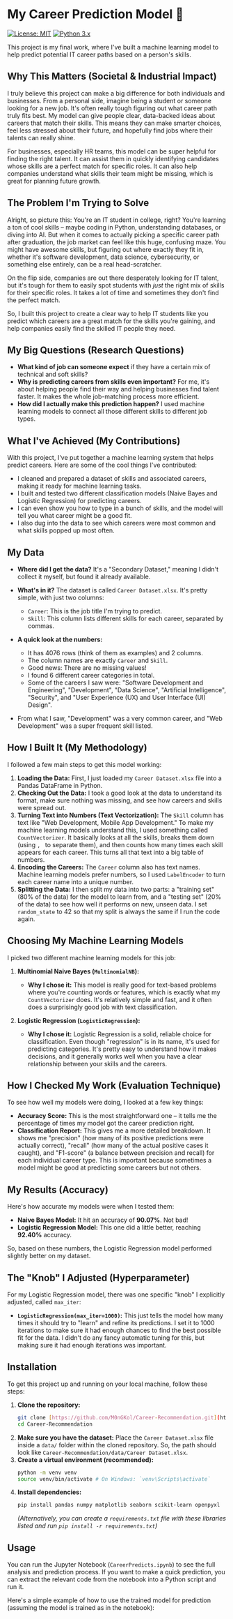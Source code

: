 # My Career Prediction Model 🚀

[![License: MIT](https://img.shields.io/badge/License-MIT-yellow.svg)](https://opensource.org/licenses/MIT)
[![Python 3.x](https://img.shields.io/badge/python-3.x-blue.svg)](https://www.python.org/downloads/)

This project is my final work, where I've built a machine learning model to help predict potential IT career paths based on a person's skills.

## Why This Matters (Societal & Industrial Impact)

I truly believe this project can make a big difference for both individuals and businesses. From a personal side, imagine being a student or someone looking for a new job. It's often really tough figuring out what career path truly fits best. My model can give people clear, data-backed ideas about careers that match their skills. This means they can make smarter choices, feel less stressed about their future, and hopefully find jobs where their talents can really shine.

For businesses, especially HR teams, this model can be super helpful for finding the right talent. It can assist them in quickly identifying candidates whose skills are a perfect match for specific roles. It can also help companies understand what skills their team might be missing, which is great for planning future growth.

## The Problem I'm Trying to Solve

Alright, so picture this: You're an IT student in college, right? You're learning a ton of cool skills – maybe coding in Python, understanding databases, or diving into AI. But when it comes to actually picking a specific career path after graduation, the job market can feel like this huge, confusing maze. You might have awesome skills, but figuring out where exactly they fit in, whether it's software development, data science, cybersecurity, or something else entirely, can be a real head-scratcher.

On the flip side, companies are out there desperately looking for IT talent, but it's tough for them to easily spot students with *just* the right mix of skills for their specific roles. It takes a lot of time and sometimes they don't find the perfect match.

So, I built this project to create a clear way to help IT students like you predict which careers are a great match for the skills you're gaining, and help companies easily find the skilled IT people they need.

## My Big Questions (Research Questions)

* **What kind of job can someone expect** if they have a certain mix of technical and soft skills?
* **Why is predicting careers from skills even important?** For me, it's about helping people find their way and helping businesses find talent faster. It makes the whole job-matching process more efficient.
* **How did I actually make this prediction happen?** I used machine learning models to connect all those different skills to different job types.

## What I've Achieved (My Contributions)

With this project, I've put together a machine learning system that helps predict careers. Here are some of the cool things I've contributed:

* I cleaned and prepared a dataset of skills and associated careers, making it ready for machine learning tasks.
* I built and tested two different classification models (Naive Bayes and Logistic Regression) for predicting careers.
* I can even show you how to type in a bunch of skills, and the model will tell you what career might be a good fit.
* I also dug into the data to see which careers were most common and what skills popped up most often.

## My Data

* **Where did I get the data?** It's a "Secondary Dataset," meaning I didn't collect it myself, but found it already available.
* **What's in it?** The dataset is called `Career Dataset.xlsx`. It's pretty simple, with just two columns:
    * `Career`: This is the job title I'm trying to predict.
    * `Skill`: This column lists different skills for each career, separated by commas.

* **A quick look at the numbers:**
    * It has 4076 rows (think of them as examples) and 2 columns.
    * The column names are exactly `Career` and `Skill`.
    * Good news: There are no missing values!
    * I found 6 different career categories in total.
    * Some of the careers I saw were: "Software Development and Engineering", "Development", "Data Science", "Artificial Intelligence", "Security", and "User Experience (UX) and User Interface (UI) Design".
* From what I saw, "Development" was a very common career, and "Web Development" was a super frequent skill listed.

## How I Built It (My Methodology)

I followed a few main steps to get this model working:

1.  **Loading the Data:** First, I just loaded my `Career Dataset.xlsx` file into a Pandas DataFrame in Python.
2.  **Checking Out the Data:** I took a good look at the data to understand its format, make sure nothing was missing, and see how careers and skills were spread out.
3.  **Turning Text into Numbers (Text Vectorization):** The `Skill` column has text like "Web Development, Mobile App Development." To make my machine learning models understand this, I used something called `CountVectorizer`. It basically looks at all the skills, breaks them down (using `, ` to separate them), and then counts how many times each skill appears for each career. This turns all that text into a big table of numbers.
4.  **Encoding the Careers:** The `Career` column also has text names. Machine learning models prefer numbers, so I used `LabelEncoder` to turn each career name into a unique number.
5.  **Splitting the Data:** I then split my data into two parts: a "training set" (80% of the data) for the model to learn from, and a "testing set" (20% of the data) to see how well it performs on new, unseen data. I set `random_state` to 42 so that my split is always the same if I run the code again.

## Choosing My Machine Learning Models

I picked two different machine learning models for this job:

1.  **Multinomial Naive Bayes (`MultinomialNB`):**
    * **Why I chose it:** This model is really good for text-based problems where you're counting words or features, which is exactly what my `CountVectorizer` does. It's relatively simple and fast, and it often does a surprisingly good job with text classification.

2.  **Logistic Regression (`LogisticRegression`):**
    * **Why I chose it:** Logistic Regression is a solid, reliable choice for classification. Even though "regression" is in its name, it's used for predicting categories. It's pretty easy to understand how it makes decisions, and it generally works well when you have a clear relationship between your skills and the careers.

## How I Checked My Work (Evaluation Technique)

To see how well my models were doing, I looked at a few key things:

* **Accuracy Score:** This is the most straightforward one – it tells me the percentage of times my model got the career prediction right.
* **Classification Report:** This gives me a more detailed breakdown. It shows me "precision" (how many of its positive predictions were actually correct), "recall" (how many of the actual positive cases it caught), and "F1-score" (a balance between precision and recall) for each individual career type. This is important because sometimes a model might be good at predicting some careers but not others.

## My Results (Accuracy)

Here's how accurate my models were when I tested them:

* **Naive Bayes Model:** It hit an accuracy of **90.07%**. Not bad!
* **Logistic Regression Model:** This one did a little better, reaching **92.40%** accuracy.

So, based on these numbers, the Logistic Regression model performed slightly better on my dataset.

## The "Knob" I Adjusted (Hyperparameter)

For my Logistic Regression model, there was one specific "knob" I explicitly adjusted, called `max_iter`:

* **`LogisticRegression(max_iter=1000)`:** This just tells the model how many times it should try to "learn" and refine its predictions. I set it to 1000 iterations to make sure it had enough chances to find the best possible fit for the data. I didn't do any fancy automatic tuning for this, but making sure it had enough iterations was important.

## Installation

To get this project up and running on your local machine, follow these steps:

1.  **Clone the repository:**
    ```bash
    git clone [https://github.com/M0nGKol/Career-Recommendation.git](https://github.com/M0nGKol/Career-Recommendation.git)
    cd Career-Recommendation
    ```
2.  **Make sure you have the dataset:**
    Place the `Career Dataset.xlsx` file inside a `data/` folder within the cloned repository. So, the path should look like `Career-Recommendation/data/Career Dataset.xlsx`.
3.  **Create a virtual environment (recommended):**
    ```bash
    python -m venv venv
    source venv/bin/activate # On Windows: `venv\Scripts\activate`
    ```
4.  **Install dependencies:**
    ```bash
    pip install pandas numpy matplotlib seaborn scikit-learn openpyxl
    ```
    *(Alternatively, you can create a `requirements.txt` file with these libraries listed and run `pip install -r requirements.txt`)*

## Usage

You can run the Jupyter Notebook (`CareerPredicts.ipynb`) to see the full analysis and prediction process. If you want to make a quick prediction, you can extract the relevant code from the notebook into a Python script and run it.

Here's a simple example of how to use the trained model for prediction (assuming the model is trained as in the notebook):
